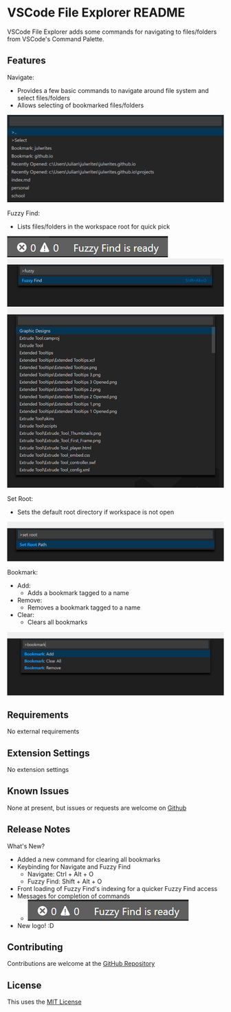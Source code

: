 # VSCode File Explorer README
VSCode File Explorer adds some commands for navigating to files/folders from VSCode's Command Palette. 

## Features

Navigate: 
* Provides a few basic commands to navigate around file system and select files/folders
* Allows selecting of bookmarked files/folders

![Navigate](/images/Navigate.png)

Fuzzy Find:
* Lists files/folders in the workspace root for quick pick

![Fuzzy Find Message](/images/Fuzzy_Find_Messages.png)
![Fuzzy Find Command](/images/Fuzzy_Command.png)
![Fuzzy Find Action](/images/Fuzzy_Find.png)

Set Root:
* Sets the default root directory if workspace is not open

![Set Root](/images/Set_Root.png)

Bookmark:
* Add:
    * Adds a bookmark tagged to a name
* Remove: 
    * Removes a bookmark tagged to a name
* Clear:
    * Clears all bookmarks

![Bookmarks](/images/Bookmarks.png)


## Requirements

No external requirements

## Extension Settings

No extension settings

## Known Issues

None at present, but issues or requests are welcome on [Github](https://github.com/julwrites/VSCode_FileExplorer)

## Release Notes

What's New?
* Added a new command for clearing all bookmarks
* Keybinding for Navigate and Fuzzy Find
    * Navigate: Ctrl + Alt + O
    * Fuzzy Find: Shift + Alt + O
* Front loading of Fuzzy Find's indexing for a quicker Fuzzy Find access
* Messages for completion of commands
    * ![Fuzzy_Find_Messages](/images/Fuzzy_Find_Messages.png)
* New logo! :D

## Contributing
Contributions are welcome at the [GitHub Repository](https://github.com/julwrites/VSCode_FileExplorer)

## License
This uses the [MIT License](https://github.com/julwrites/VSCode_FileExplorer/blob/master/LICENSE) 